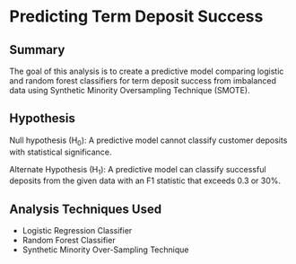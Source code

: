# **Predicting Term Deposit Success** 

## **Summary**
The goal of this analysis is to create a predictive model comparing logistic and random forest classifiers for term deposit success from imbalanced data using Synthetic Minority Oversampling Technique (SMOTE).

## **Hypothesis**
Null hypothesis (H<sub>0</sub>): A predictive model cannot classify customer deposits with statistical significance.

Alternate Hypothesis (H<sub>1</sub>):  A predictive model can classify successful deposits from the given data with an F1 statistic that exceeds 0.3 or 30%.

## **Analysis Techniques Used**
  - Logistic Regression Classifier
  - Random Forest Classifier
  - Synthetic Minority Over-Sampling Technique

